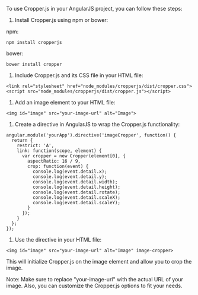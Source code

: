 To use Cropper.js in your AngularJS project, you can follow these steps:

1. Install Cropper.js using npm or bower:

npm:

```
npm install cropperjs
```

bower:

```
bower install cropper
```

1. Include Cropper.js and its CSS file in your HTML file:

```
<link rel="stylesheet" href="node_modules/cropperjs/dist/cropper.css">
<script src="node_modules/cropperjs/dist/cropper.js"></script>
```

1. Add an image element to your HTML file:

```
<img id="image" src="your-image-url" alt="Image">
```

1. Create a directive in AngularJS to wrap the Cropper.js functionality:

```
angular.module('yourApp').directive('imageCropper', function() {
  return {
    restrict: 'A',
    link: function(scope, element) {
      var cropper = new Cropper(element[0], {
        aspectRatio: 16 / 9,
        crop: function(event) {
          console.log(event.detail.x);
          console.log(event.detail.y);
          console.log(event.detail.width);
          console.log(event.detail.height);
          console.log(event.detail.rotate);
          console.log(event.detail.scaleX);
          console.log(event.detail.scaleY);
        }
      });
    }
  };
});
```

1. Use the directive in your HTML file:

```
<img id="image" src="your-image-url" alt="Image" image-cropper>
```

This will initialize Cropper.js on the image element and allow you to crop the image.

Note: Make sure to replace "your-image-url" with the actual URL of your image. Also, you can customize the Cropper.js options to fit your needs.
